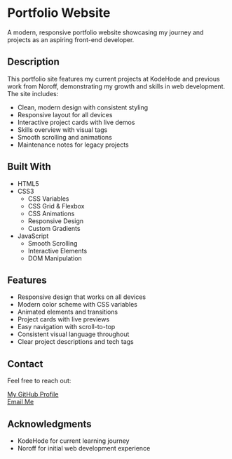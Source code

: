 # Portfolio Website

A modern, responsive portfolio website showcasing my journey and projects as an aspiring front-end developer.

## Description

This portfolio site features my current projects at KodeHode and previous work from Noroff, demonstrating my growth and skills in web development. The site includes:

- Clean, modern design with consistent styling
- Responsive layout for all devices
- Interactive project cards with live demos
- Skills overview with visual tags
- Smooth scrolling and animations
- Maintenance notes for legacy projects

## Built With

- HTML5
- CSS3
  - CSS Variables
  - CSS Grid & Flexbox
  - CSS Animations
  - Responsive Design
  - Custom Gradients
- JavaScript
  - Smooth Scrolling
  - Interactive Elements
  - DOM Manipulation

## Features

- Responsive design that works on all devices
- Modern color scheme with CSS variables
- Animated elements and transitions
- Project cards with live previews
- Easy navigation with scroll-to-top
- Consistent visual language throughout
- Clear project descriptions and tech tags

## Contact

Feel free to reach out:

[My GitHub Profile](https://github.com/MariusChristensen)  
[Email Me](mailto:mariusschristensen@gmail.com)

## Acknowledgments

- KodeHode for current learning journey
- Noroff for initial web development experience
